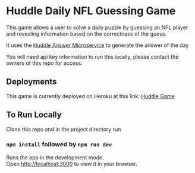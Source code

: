 # Huddle Daily NFL Guessing Game

This game allows a user to solve a daily puzzle by guessing an NFL player and revealing information based on the correctness of the guess.

It uses the [Huddle Answer Microservice](https://github.com/mjbuchman/huddle-answers-microservice) to generate the answer of the day

You will need api key information to run this locally, please contact the owners of this repo for access.

## Deployments

This game is currently deployed on Heroku at this link: [Huddle Game](https://huddle-game.herokuapp.com)

## To Run Locally

Clone this repo and in the project directory run

### `npm install` followed by `npm run dev`

Runs the app in the development mode.\
Open [http://localhost:3000](http://localhost:3000) to view it in your browser.
